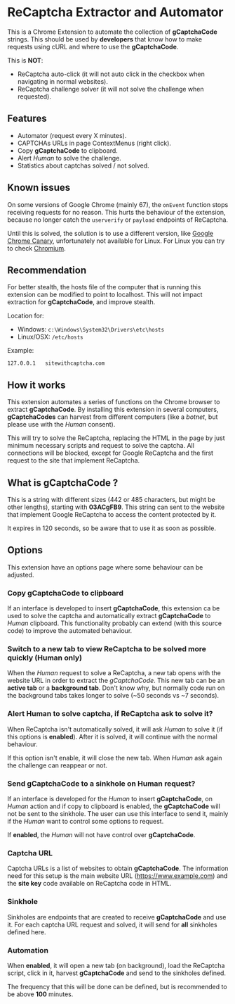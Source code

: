 # ReCaptcha Extractor and Automator

This is a Chrome Extension to automate the collection of **gCaptchaCode** strings. This should be used by **developers** that know how to make requests using cURL and where to use the **gCaptchaCode**.

This is **NOT**:

* ReCaptcha auto-click (it will not auto click in the checkbox when navigating in normal websites).
* ReCaptcha challenge solver (it will not solve the challenge when requested).

## Features

* Automator (request every X minutes).
* CAPTCHAs URLs in page ContextMenus (right click).
* Copy **gCaptchaCode** to clipboard.
* Alert *Human* to solve the challenge.
* Statistics about captchas solved / not solved.

## Known issues

On some versions of Google Chrome (mainly 67), the `onEvent` function stops receiving requests for no reason. This hurts the behaviour of the extension, because no longer catch the `userverify` or `payload` endpoints of ReCaptcha.

Until this is solved, the solution is to use a different version, like [Google Chrome Canary](https://www.google.com/chrome/browser/canary.html), unfortunately not available for Linux. For Linux you can try to check [Chromium](https://www.chromium.org/getting-involved/dev-channel).

## Recommendation

For better stealth, the hosts file of the computer that is running this extension can be modified to point to localhost.
This will not impact extraction for **gCaptchaCode**, and improve stealth.

Location for:
* Windows: `c:\Windows\System32\Drivers\etc\hosts`
* Linux/OSX: `/etc/hosts`

Example:

```
127.0.0.1   sitewithcaptcha.com
```

## How it works

This extension automates a series of functions on the Chrome browser to extract **gCaptchaCode**. By installing this extension in several computers, **gCaptchaCodes** can harvest from different computers (like a *botnet*, but please use with the *Human* consent).

This will try to solve the ReCaptcha, replacing the HTML in the page by just minimum necessary scripts and request to solve the captcha. All connections will be blocked, except for Google ReCaptcha and the first request to the site that implement ReCaptcha.

## What is gCaptchaCode ?

This is a string with different sizes (442 or 485 characters, but might be other lengths), starting with **03ACgFB9**. This string can sent to the website that implement Google ReCaptcha to access the content protected by it.

It expires in 120 seconds, so be aware that to use it as soon as possible.

## Options

This extension have an options page where some behaviour can be adjusted.

### Copy gCaptchaCode to clipboard

If an interface is developed to insert **gCaptchaCode**, this extension ca be used to solve the captcha and automatically extract **gCaptchaCode** to *Human* clipboard. This functionality probably can extend (with this source code) to improve the automated behaviour.

### Switch to a new tab to view ReCaptcha to be solved more quickly (Human only)

When the *Human* request to solve a ReCaptcha, a new tab opens with the website URL in order to extract the *gCaptchaCode*. This new tab can be an **active tab** or a **background tab**. Don't know why, but normally code run on the background tabs takes longer to solve (~50 seconds vs ~7 seconds).

### Alert Human to solve captcha, if ReCaptcha ask to solve it?

When ReCaptcha isn't automatically solved, it will ask *Human* to solve it (if this options is **enabled**). After it is solved, it will continue with the normal behaviour.

If this option isn't enable, it will close the new tab. When *Human* ask again the challenge can reappear or not.

### Send gCaptchaCode to a sinkhole on Human request?

If an interface is developed for the *Human* to insert **gCaptchaCode**, on *Human* action and if copy to clipboard is enabled, the **gCaptchaCode** will not be sent to the sinkhole. The user can use this interface to send it, mainly if the *Human* want to control some options to request.

If **enabled**, the *Human* will not have control over **gCaptchaCode**.

### Captcha URL

Captcha URLs is a list of websites to obtain **gCaptchaCode**. The information need for this setup is the main website URL (https://www.example.com) and the **site key** code available on ReCaptcha code in HTML.

### Sinkhole

Sinkholes are endpoints that are created to receive **gCaptchaCode** and use it. For each captcha URL request and solved, it will send for **all** sinkholes defined here.

### Automation

When **enabled**, it will open a new tab (on background), load the ReCaptcha script, click in it, harvest **gCaptchaCode** and send to the sinkholes defined.

The frequency that this will be done can be defined, but is recommended to be above **100** minutes.
